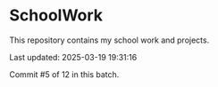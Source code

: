 # SchoolWork

This repository contains my school work and projects.

Last updated: 2025-03-19 19:31:16

Commit #5 of 12 in this batch.